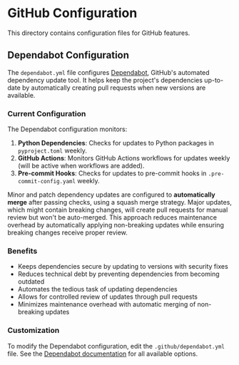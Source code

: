 # GitHub Configuration

This directory contains configuration files for GitHub features.

## Dependabot Configuration

The `dependabot.yml` file configures [Dependabot](https://docs.github.com/en/code-security/dependabot/dependabot-version-updates/about-dependabot-version-updates), GitHub's automated dependency update tool. It helps keep the project's dependencies up-to-date by automatically creating pull requests when new versions are available.

### Current Configuration

The Dependabot configuration monitors:

1. **Python Dependencies**: Checks for updates to Python packages in `pyproject.toml` weekly.
2. **GitHub Actions**: Monitors GitHub Actions workflows for updates weekly (will be active when workflows are added).
3. **Pre-commit Hooks**: Checks for updates to pre-commit hooks in `.pre-commit-config.yaml` weekly.

Minor and patch dependency updates are configured to **automatically merge** after passing checks, using a squash merge strategy. Major updates, which might contain breaking changes, will create pull requests for manual review but won't be auto-merged. This approach reduces maintenance overhead by automatically applying non-breaking updates while ensuring breaking changes receive proper review.

### Benefits

- Keeps dependencies secure by updating to versions with security fixes
- Reduces technical debt by preventing dependencies from becoming outdated
- Automates the tedious task of updating dependencies
- Allows for controlled review of updates through pull requests
- Minimizes maintenance overhead with automatic merging of non-breaking updates

### Customization

To modify the Dependabot configuration, edit the `.github/dependabot.yml` file. See the [Dependabot documentation](https://docs.github.com/en/code-security/dependabot/dependabot-version-updates/configuration-options-for-the-dependabot.yml-file) for all available options.
